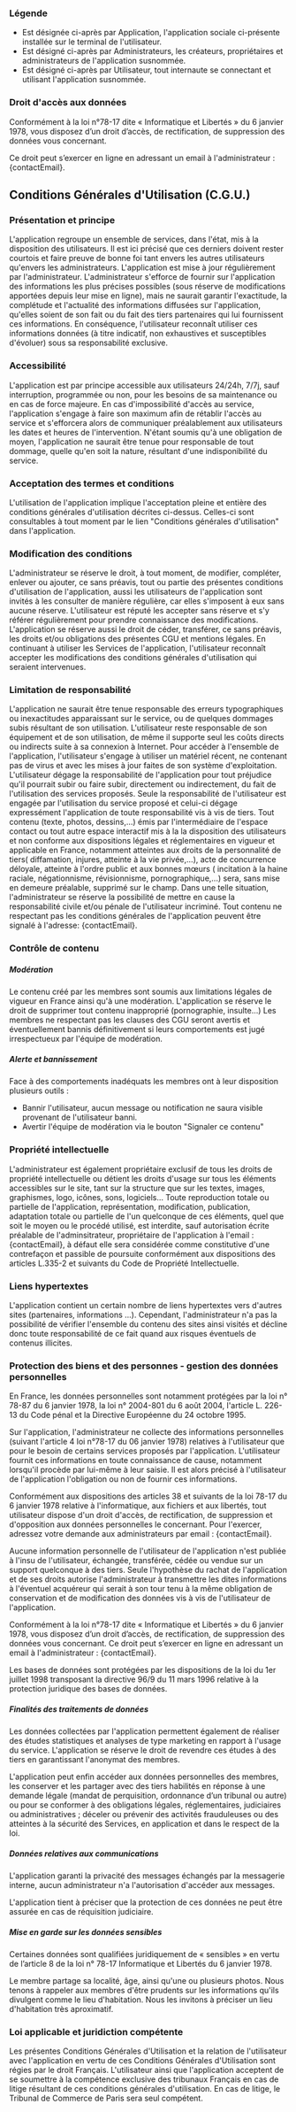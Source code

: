 ### Légende

- Est désignée ci-après par Application, l'application sociale ci-présente installée sur le terminal de l'utilisateur.
- Est désigné ci-après par Administrateurs, les créateurs, propriétaires et administrateurs de l'application susnommée.
- Est désigné ci-après par Utilisateur, tout internaute se connectant et utilisant l'application susnommée.

### Droit d'accès aux données

Conformément à la loi n°78-17 dite « Informatique et Libertés » du 6 janvier 1978, vous disposez d’un droit d’accès, de rectification, de suppression des données vous concernant.

Ce droit peut s’exercer en ligne en adressant un email à l'administrateur : {contactEmail}.

## Conditions Générales d'Utilisation (C.G.U.)
### Présentation et principe

L'application regroupe un ensemble de services, dans l'état, mis à la disposition des utilisateurs. Il est ici précisé que ces derniers doivent rester courtois et faire preuve de bonne foi tant envers les autres utilisateurs qu'envers les administrateurs. L'application est mise à jour régulièrement par l'administrateur. L'administrateur s'efforce de fournir sur l'application des informations les plus précises possibles (sous réserve de modifications apportées depuis leur mise en ligne), mais ne saurait garantir l'exactitude, la complétude et l'actualité des informations diffusées sur l'application, qu'elles soient de son fait ou du fait des tiers partenaires qui lui fournissent ces informations. En conséquence, l'utilisateur reconnaît utiliser ces informations données (à titre indicatif, non exhaustives et susceptibles d'évoluer) sous sa responsabilité exclusive.

### Accessibilité

L'application est par principe accessible aux utilisateurs 24/24h, 7/7j, sauf interruption, programmée ou non, pour les besoins de sa maintenance ou en cas de force majeure. En cas d'impossibilité d'accès au service, l'application s'engage à faire son maximum afin de rétablir l'accès au service et s'efforcera alors de communiquer préalablement aux utilisateurs les dates et heures de l'intervention. N'étant soumis qu'à une obligation de moyen, l'application ne saurait être tenue pour responsable de tout dommage, quelle qu'en soit la nature, résultant d'une indisponibilité du service.

### Acceptation des termes et conditions

L'utilisation de l'application implique l'acceptation pleine et entière des conditions générales d'utilisation décrites ci-dessus. Celles-ci sont consultables à tout moment par le lien "Conditions générales d'utilisation" dans l'application.

### Modification des conditions

L'administrateur se réserve le droit, à tout moment, de modifier, compléter, enlever ou ajouter, ce sans préavis, tout ou partie des présentes conditions d'utilisation de l'application, aussi les utilisateurs de l'application sont invités à les consulter de manière régulière, car elles s'imposent à eux sans aucune réserve. L'utilisateur est réputé les accepter sans réserve et s'y référer régulièrement pour prendre connaissance des modifications. L'application se réserve aussi le droit de céder, transférer, ce sans préavis, les droits et/ou obligations des présentes CGU et mentions légales. En continuant à utiliser les Services de l'application, l'utilisateur reconnaît accepter les modifications des conditions générales d'utilisation qui seraient intervenues.

### Limitation de responsabilité

L'application ne saurait être tenue responsable des erreurs typographiques ou inexactitudes apparaissant sur le service, ou de quelques dommages subis résultant de son utilisation. L'utilisateur reste responsable de son équipement et de son utilisation, de même il supporte seul les coûts directs ou indirects suite à sa connexion à Internet. Pour accéder à l'ensemble de l'application, l'utilisateur s'engage à utiliser un matériel récent, ne contenant pas de virus et avec les mises à jour faites de son système d'exploitation. L'utilisateur dégage la responsabilité de l'application pour tout préjudice qu'il pourrait subir ou faire subir, directement ou indirectement, du fait de l'utilisation des services proposés. Seule la responsabilité de l'utilisateur est engagée par l'utilisation du service proposé et celui-ci dégage expressément l'application de toute responsabilité vis à vis de tiers. Tout contenu (texte, photos, dessins,...) émis par l'intermédiaire de l'espace contact ou tout autre espace interactif mis à la la disposition des utilisateurs et non conforme aux dispositions légales et réglementaires en vigueur et applicable en France, notamment atteintes aux droits de la personnalité de tiers( diffamation, injures, atteinte à la vie privée,...), acte de concurrence déloyale, atteinte à l'ordre public et aux bonnes mœurs ( incitation à la haine raciale, négationnisme, révisionnisme, pornographique,...) sera, sans mise en demeure préalable, supprimé sur le champ. Dans une telle situation, l'administrateur se réserve la possibilité de mettre en cause la responsabilité civile et/ou pénale de l'utilisateur incriminé. Tout contenu ne respectant pas les conditions générales de l'application peuvent être signalé à l'adresse: {contactEmail}.

### Contrôle de contenu

##### Modération

Le contenu créé par les membres sont soumis aux limitations légales de vigueur en France ainsi qu'à une modération. L'application se réserve le droit de supprimer tout contenu inapproprié (pornographie, insulte...)
Les membres ne respectant pas les clauses des CGU seront avertis et éventuellement bannis définitivement si leurs comportements est jugé irrespectueux par l'équipe de modération.

##### Alerte et bannissement

Face à des comportements inadéquats les membres ont à leur disposition plusieurs outils :

- Bannir l'utilisateur, aucun message ou notification ne saura visible provenant de l'utilisateur banni.
- Avertir l'équipe de modération via le bouton "Signaler ce contenu"

### Propriété intellectuelle

L'administrateur est également propriétaire exclusif de tous les droits de propriété intellectuelle ou détient les droits d'usage sur tous les éléments accessibles sur le site, tant sur la structure que sur les textes, images, graphismes, logo, icônes, sons, logiciels... Toute reproduction totale ou partielle de l'application, représentation, modification, publication, adaptation totale ou partielle de l'un quelconque de ces éléments, quel que soit le moyen ou le procédé utilisé, est interdite, sauf autorisation écrite préalable de l'adminsitrateur, propriétaire de l'application à l'email : {contactEmail}, à défaut elle sera considérée comme constitutive d'une contrefaçon et passible de poursuite conformément aux dispositions des articles L.335-2 et suivants du Code de Propriété Intellectuelle.

### Liens hypertextes

L'application contient un certain nombre de liens hypertextes vers d'autres sites (partenaires, informations ...). Cependant, l'administrateur n'a pas la possibilité de vérifier l'ensemble du contenu des sites ainsi visités et décline donc toute responsabilité de ce fait quand aux risques éventuels de contenus illicites.

### Protection des biens et des personnes - gestion des données personnelles

En France, les données personnelles sont notamment protégées par la loi n° 78-87 du 6 janvier 1978, la loi n° 2004-801 du 6 août 2004, l'article L. 226-13 du Code pénal et la Directive Européenne du 24 octobre 1995.

Sur l'application, l'administrateur ne collecte des informations personnelles (suivant l'article 4 loi n°78-17 du 06 janvier 1978) relatives à l'utilisateur que pour le besoin de certains services proposés par l'application. L'utilisateur fournit ces informations en toute connaissance de cause, notamment lorsqu'il procède par lui-même à leur saisie. Il est alors précisé à l'utilisateur de l'application l'obligation ou non de fournir ces informations.

Conformément aux dispositions des articles 38 et suivants de la loi 78-17 du 6 janvier 1978 relative à l'informatique, aux fichiers et aux libertés, tout utilisateur dispose d'un droit d'accès, de rectification, de suppression et d'opposition aux données personnelles le concernant. Pour l'exercer, adressez votre demande aux administrateurs par email : {contactEmail}.

Aucune information personnelle de l'utilisateur de l'application n'est publiée à l'insu de l'utilisateur, échangée, transférée, cédée ou vendue sur un support quelconque à des tiers. Seule l'hypothèse du rachat de l'application et de ses droits autorise l'administrateur à transmettre les dites informations à l'éventuel acquéreur qui serait à son tour tenu à la même obligation de conservation et de modification des données vis à vis de l'utilisateur de l'application.

Conformément à la loi n°78-17 dite « Informatique et Libertés » du 6 janvier 1978, vous disposez d’un droit d’accès, de rectification, de suppression des données vous concernant. Ce droit peut s’exercer en ligne en adressant un email à l'administrateur : {contactEmail}.

Les bases de données sont protégées par les dispositions de la loi du 1er juillet 1998 transposant la directive 96/9 du 11 mars 1996 relative à la protection juridique des bases de données.

##### Finalités des traitements de données
Les données collectées par l'application permettent également de réaliser des études statistiques et analyses de type marketing en rapport à l'usage du service. L'application se réserve le droit de revendre ces études à des tiers en garantissant l'anonymat des membres.

L'application peut enfin accéder aux données personnelles des membres, les conserver et les partager avec des tiers habilités en réponse à une demande légale (mandat de perquisition, ordonnance d’un tribunal ou autre) ou pour se conformer à des obligations légales, réglementaires, judiciaires ou administratives ; déceler ou prévenir des activités frauduleuses ou des atteintes à la sécurité des Services, en application et dans le respect de la loi.

##### Données relatives aux communications

L'application garanti la privacité des messages échangés par la messagerie interne, aucun administrateur n'a l'autorisation d'accéder aux messages.

L'application tient à préciser que la protection de ces données ne peut être assurée en cas de réquisition judiciaire.

##### Mise en garde sur les données sensibles

Certaines données sont qualifiées juridiquement de « sensibles » en vertu de l’article 8 de la loi n° 78-17 Informatique et Libertés du 6 janvier 1978.

Le membre partage sa localité, âge, ainsi qu'une ou plusieurs photos. Nous tenons à rappeler aux membres d'être prudents sur les informations qu'ils divulgent comme le lieu d'habitation. Nous les invitons à préciser un lieu d'habitation très aproximatif.

### Loi applicable et juridiction compétente

Les présentes Conditions Générales d'Utilisation et la relation de l'utilisateur avec l'application en vertu de ces Conditions Générales d'Utilisation sont régies par le droit Français. L'utilisateur ainsi que l'application acceptent de se soumettre à la compétence exclusive des tribunaux Français en cas de litige résultant de ces conditions générales d'utilisation. En cas de litige, le Tribunal de Commerce de Paris sera seul compétent.

